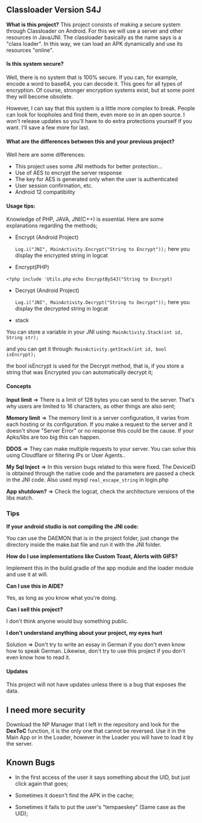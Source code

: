 ## Classloader Version S4J

**What is this project?**
This project consists of making a secure system through Classloader on Android. For this we will use a server and other resources in Java/JNI.
The classloader basically as the name says is a "class loader". In this way, we can load an APK dynamically and use its resources "online".

#### Is this system secure?

Well, there is no system that is 100% secure. If you can, for example, encode a word to base64, you can decode it. This goes for all types of encryption. Of course, stronger encryption systems exist, but at some point they will become obsolete.

However, I can say that this system is a little more complex to break. People can look for loopholes and find them, even more so in an open source. I won't release updates so you'll have to do extra protections yourself if you want. I'll save a few more for last.

#### What are the differences between this and your previous project?

Well here are some differences:

- This project uses some JNI methods for better protection...
- Use of AES to encrypt the server response
- The key for AES is generated only when the user is authenticated
- User session confirmation, etc.
- Android 12 compatibility

#### Usage tips:

Knowledge of PHP, JAVA, JNI(C++) is essential. Here are some explanations regarding the methods;

- Encrypt (Android Project)

     `Log.i("JNI", MainActivity.Encrypt("String to Encrypt"));`
here you display the encrypted string in logcat

- Encrypt(PHP)

 `<?php include 'Utils.php`
 `echo EncryptByS4J("String to Encrypt)`


 - Decrypt (Android Project)

     `Log.i("JNI", MainActivity.Decrypt("String to Decrypt"));`
here you display the decrypted string in logcat

- stack

You can store a variable in your JNI using:
`MainActivity.Stack(int id, String str);`

and you can get it through:
`MainActivity.getStack(int id, bool isEncrypt);`

the bool isEncrypt is used for the Decrypt method, that is, if you store a string that was Encrypted you can automatically decrypt it;

#### Concepts

**Input limit** => There is a limit of 128 bytes you can send to the server. That's why users are limited to 16 characters, as other things are also sent;

**Memory limit** => The memory limit is a server configuration, it varies from each hosting or its configuration.
If you make a request to the server and it doesn't show "Server Error" or no response this could be the cause. If your Apks/libs are too big this can happen.

**DDOS** => They can make multiple requests to your server. You can solve this using Cloudflare or filtering IPs or User Agents..

**My Sql Inject** => In this version bugs related to this were fixed. The DeviceID is obtained through the native code and the parameters are passed a check in the JNI code. Also used mysql `real_escape_string` in login.php

**App shutdown?** => Check the logcat, check the architecture versions of the libs match.

### Tips

**If your android studio is not compiling the JNI code:**

You can use the DAEMON that is in the project folder, just change the directory inside the make.bat file and run it with the JNI folder.

**How do I use implementations like Custom Toast, Alerts with GIFS?**

Implement this in the build.gradle of the app module and the loader module and use it at will.

**Can I use this in AIDE?**

Yes, as long as you know what you're doing.

**Can I sell this project?**

I don't think anyone would buy something public.

**I don't understand anything about your project, my eyes hurt**

Solution => Don't try to write an essay in German if you don't even know how to speak German.
Likewise, don't try to use this project if you don't even know how to read it.

#### Updates

This project will not have updates unless there is a bug that exposes the data.

## I need more security

Download the NP Manager that I left in the repository and look for the **DexToC** function, it is the only one that cannot be reversed. Use it in the Main App or in the Loader, however in the Loader you will have to load it by the server.

## Known Bugs

- In the first access of the user it says something about the UID, but just click again that goes;

- Sometimes it doesn't find the APK in the cache;

- Sometimes it fails to put the user's "tempaeskey" (Same case as the UID);
